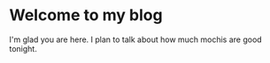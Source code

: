 # Welcome to my blog

I'm glad you are here. I plan to talk about how much mochis are good tonight.
